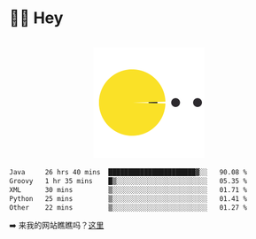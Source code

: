 
# 👋🏻 Hey
<div align="center">
	<br>
	<img src="https://raw.githubusercontent.com/Aniket965/Aniket965/master/pacman.svg?sanitize=true" width="200" height="200">
	<br>
</div>

<!--START_SECTION:waka-->
```text
Java     26 hrs 40 mins  ██████████████████████▓░░   90.08 % 
Groovy   1 hr 35 mins    █▒░░░░░░░░░░░░░░░░░░░░░░░   05.35 % 
XML      30 mins         ▒░░░░░░░░░░░░░░░░░░░░░░░░   01.71 % 
Python   25 mins         ▒░░░░░░░░░░░░░░░░░░░░░░░░   01.41 % 
Other    22 mins         ▒░░░░░░░░░░░░░░░░░░░░░░░░   01.27 % 
```
<!--END_SECTION:waka-->

 ➡️  来我的网站瞧瞧吗？[这里](https://www.shaolongfei.com)
